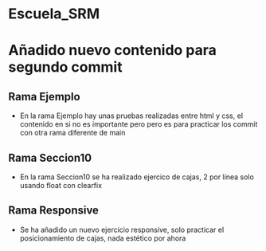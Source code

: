 # Escuela_SRM
# Añadido nuevo contenido para segundo commit

## Rama Ejemplo

- En la rama Ejemplo hay unas pruebas realizadas entre html y css, el contenido en si no es importante
pero pero es para practicar los commit con otra rama diferente de main

## Rama Seccion10

- En la rama Seccion10 se ha realizado ejercico de cajas, 2 por línea solo usando float con clearfix

## Rama Responsive

- Se ha añadido un nuevo ejercicio responsive, solo practicar el posicionamiento de cajas, nada estético por ahora